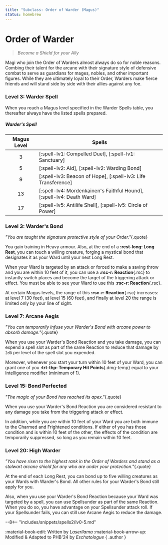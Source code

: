 ```yaml
---
title: "Subclass: Order of Warder (Magus)"
status: homebrew
---
```


<p style="display:none">
Become a Shield for your Ally
</p>

# Order of Warder

> *Become a Shield for your Ally*

Magi who join the Order of Warders almost always do so for noble reasons. Combing their talent for the arcane with their signature style of defensive combat to serve as guardians for mages, nobles, and other important figures. While they are ultimately loyal to their Order, Warders make fierce friends and will stand side by side with their allies against any foe.

### Level 3: Warder Spell

When you reach a Magus level specified in the Warder Spells table, you thereafter always have the listed spells prepared.

##### Warder's Spell

| Magus Level | Spells |
|:-:|---|
| 3 | [:spell-lv1: Compelled Duel], [:spell-lv1: Sanctuary] |
| 5 | [:spell-lv2: Aid], [:spell-lv2: Warding Bond] |
| 9 | [:spell-lv3: Beacon of Hope], [:spell-lv3: Life Transference] |
| 13 | [:spell-lv4: Mordenkainen's Faithful Hound], [:spell-lv4: Death Ward] |
| 17 | [:spell-lv5: Antilife Shell], [:spell-lv5: Circle of Power] |

### Level 3: Warder's Bond

*"You are taught the signature protective style of your Order."*{.quote} 

You gain training in Heavy armour. Also, at the end of a **:rest-long: Long Rest**, you can touch a willing creature, forging a mystical bond that designates it as your Ward until your next Long Rest.

When your Ward is targeted by an attack or forced to make a saving throw and you are within 10 feet of it, you can use a **:rsc-r: Reaction**{.rsc} to instantly switch places and become the target of the triggering attack or effect. You must be able to see your Ward to use this **:rsc-r: Reaction**{.rsc}.

At certain Magus levels, the range of this **:rsc-r: Reaction**{.rsc} increases: at level 7 (30 feet), at level 15 (60 feet), and finally at level 20 the range is limited only by your line of sight.

### Level 7: Arcane Aegis

*"You can temporarily infuse your Warder's Bond with arcane power to absorb damage."*{.quote}

When you use your Warder's Bond Reaction and you take damage, you can expend a spell slot as part of the same Reaction to reduce that damage by `2d8` per level of the spell slot you expended.

Moreover, whenever you start your turn within 10 feet of your Ward, you can grant one of you **:trt-thp: Temporary Hit Points**{.dmg-temp} equal to your Intelligence modifier (minimum of 1).

### Level 15: Bond Perfected

*"The magic of your Bond has reached its apex."*{.quote}

When you use your Warder's Bond Reaction you are considered resistant to any damage you take from the triggering attack or effect.

In addition, while you are within 10 feet of your Ward you are both immune to the Charmed and Frightened conditions. If either of you has those condition and is within 10 feet of the other, the effects of the condition are temporarily suppressed, so long as you remain within 10 feet.

### Level 20: High Warder

*"You have risen to the highest rank in the Order of Warders and stand as a stalwart arcane shield for any who are under your protection."*{.quote}

At the end of each Long Rest, you can bond up to five willing creatures as your Wards with Warder's Bond. All other rules for your Warder's Bond still apply for you.

Also, when you use your Warder's Bond Reaction because your Ward was targeted by a spell, you can use Spellsunder as part of the same Reaction. When you do so, you have advantage on your Spellsunder attack roll. If your Spellsunder fails, you can still use Arcane Aegis to reduce the damage.

--8<-- "includes/snippets/spells2/lv0-5.md"

:material-book-edit: Written by *Laserllama* :material-book-arrow-up: Modified & Adapted to PHB'24 by *Eschatologue*
{ .author }